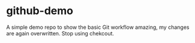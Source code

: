 # github-demo
A simple demo repo to show the basic Git workflow
amazing, my changes are again overwritten. Stop using chekcout.